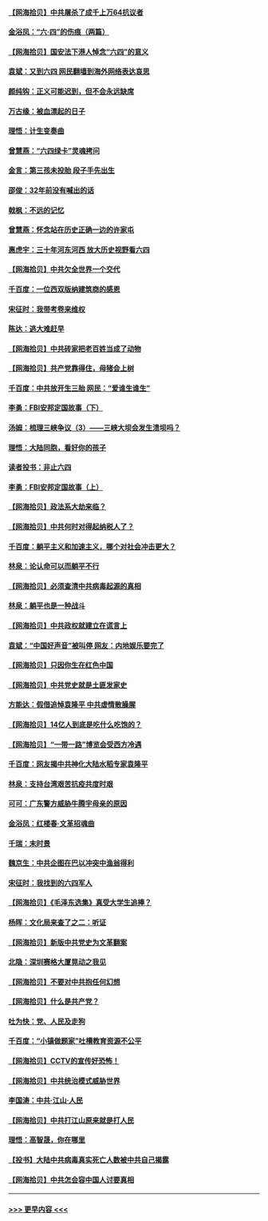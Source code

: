 #### [【网海拾贝】中共屠杀了成千上万64抗议者](../pages/nsc993/n13002713.md?t=06062201) 
#### [金浴凤：“六·四”的伤痕（两篇）](../pages/nsc993/n13001719.md?t=06062201) 
#### [【网海拾贝】国安法下港人悼念“六四”的意义](../pages/nsc993/n13001039.md?t=06062201) 
#### [袁斌：又到六四 网民翻墙到海外网络表达哀思](../pages/nsc993/n13000995.md?t=06062201) 
#### [颜纯钩：正义可能迟到，但不会永远缺席](../pages/nsc993/n13000920.md?t=06062201) 
#### [万古缘：被血漂起的日子](../pages/nsc993/n13000914.md?t=06062201) 
#### [理悟：计生变奏曲](../pages/nsc993/n13000414.md?t=06062201) 
#### [曾慧燕：“六四绿卡”灵魂拷问](../pages/nsc993/n13000277.md?t=06062201) 
#### [金言：第三孩未投胎 段子手先出生](../pages/nsc993/n13000215.md?t=06062201) 
#### [邵俊：32年前没有喊出的话](../pages/nsc993/n13000181.md?t=06062201) 
#### [戟枫：不远的记忆](../pages/nsc993/n13000121.md?t=06062201) 
#### [曾慧燕：怀念站在历史正确一边的许家屯](../pages/nsc993/n13000073.md?t=06062201) 
#### [惠虎宇：三十年河东河西 放大历史视野看六四](../pages/nsc993/n13000018.md?t=06062201) 
#### [【网海拾贝】中共欠全世界一个交代](../pages/nsc993/n12998706.md?t=06062201) 
#### [千百度：一位西双版纳建筑商的感恩](../pages/nsc993/n12998487.md?t=06062201) 
#### [宋征时：我带考卷来维权](../pages/nsc993/n12994088.md?t=06062201) 
#### [陈达：逃大难赶早](../pages/nsc993/n12993569.md?t=06062201) 
#### [【网海拾贝】中共砖家把老百姓当成了动物](../pages/nsc993/n12993483.md?t=06062201) 
#### [【网海拾贝】共产党靠得住，母猪会上树](../pages/nsc993/n12990730.md?t=06062201) 
#### [千百度：中共放开生三胎 网民：“爱谁生谁生”](../pages/nsc993/n12990644.md?t=06062201) 
#### [李勇：FBI安邦定国故事（下）](../pages/nsc993/n12987854.md?t=06062201) 
#### [汤姆：梳理三峡争议（3）——三峡大坝会发生溃坝吗？](../pages/nsc993/n12989806.md?t=06062201) 
#### [理悟：大陆同胞，看好你的孩子](../pages/nsc993/n12989778.md?t=06062201) 
#### [读者投书：非止六四](../pages/nsc993/n12989673.md?t=06062201) 
#### [李勇：FBI安邦定国故事（上）](../pages/nsc993/n12987749.md?t=06062201) 
#### [【网海拾贝】政法系大劫来临？](../pages/nsc993/n12987596.md?t=06062201) 
#### [【网海拾贝】中共何时对得起纳税人了？](../pages/nsc993/n12985578.md?t=06062201) 
#### [千百度：躺平主义和加速主义，哪个对社会冲击更大？](../pages/nsc993/n12985512.md?t=06062201) 
#### [林泉：论认命可以而躺平不行](../pages/nsc993/n12985505.md?t=06062201) 
#### [【网海拾贝】必须查清中共病毒起源的真相](../pages/nsc993/n12984276.md?t=06062201) 
#### [林泉：躺平也是一种战斗](../pages/nsc993/n12984194.md?t=06062201) 
#### [【网海拾贝】中共政权就建立在谎言上](../pages/nsc993/n12981880.md?t=06062201) 
#### [袁斌：“中国好声音”被叫停 网友：内地娱乐要完了](../pages/nsc993/n12981826.md?t=06062201) 
#### [【网海拾贝】只因你生在红色中国](../pages/nsc993/n12979096.md?t=06062201) 
#### [【网海拾贝】中共党史就是土匪发家史](../pages/nsc993/n12976478.md?t=06062201) 
#### [方能达：假借追悼袁隆平 中共虚情散臊腥](../pages/nsc993/n12976396.md?t=06062201) 
#### [【网海拾贝】14亿人到底是吃什么吃饱的？](../pages/nsc993/n12974125.md?t=06062201) 
#### [【网海拾贝】“一带一路”博览会受西方冷遇](../pages/nsc993/n12971787.md?t=06062201) 
#### [千百度：网友揭中共神化大陆水稻专家袁隆平](../pages/nsc993/n12971733.md?t=06062201) 
#### [林泉：支持台湾艰苦抗疫共度时艰](../pages/nsc993/n12971350.md?t=06062201) 
#### [可可：广东警方威胁牛腾宇母亲的原因](../pages/nsc993/n12971100.md?t=06062201) 
#### [金浴凤：红楼春·文革招魂曲](../pages/nsc993/n12970354.md?t=06062201) 
#### [千瑞：末时景](../pages/nsc993/n12970337.md?t=06062201) 
#### [魏京生：中共企图在巴以冲突中渔翁得利](../pages/nsc993/n12970286.md?t=06062201) 
#### [宋征时：我找到的六四军人](../pages/nsc993/n12970213.md?t=06062201) 
#### [【网海拾贝】《毛泽东选集》真受大学生追捧？](../pages/nsc993/n12968779.md?t=06062201) 
#### [杨晖：文化局来查了之二：听证](../pages/nsc993/n12966528.md?t=06062201) 
#### [【网海拾贝】新版中共党史为文革翻案](../pages/nsc993/n12967526.md?t=06062201) 
#### [北隐：深圳赛格大厦晃动之我见](../pages/nsc993/n12967393.md?t=06062201) 
#### [【网海拾贝】不要对中共抱任何幻想](../pages/nsc993/n12965222.md?t=06062201) 
#### [【网海拾贝】什么是共产党？](../pages/nsc993/n12962781.md?t=06062201) 
#### [吐为快：党、人民及走狗](../pages/nsc993/n12962747.md?t=06062201) 
#### [千百度：“小镇做题家”吐槽教育资源不公平](../pages/nsc993/n12962705.md?t=06062201) 
#### [【网海拾贝】CCTV的宣传好恐怖！](../pages/nsc993/n12959984.md?t=06062201) 
#### [【网海拾贝】中共统治模式威胁世界](../pages/nsc993/n12957622.md?t=06062201) 
#### [李国涛：中共‧江山‧人民](../pages/nsc993/n12957502.md?t=06062201) 
#### [【网海拾贝】中共打江山原来就是打人民](../pages/nsc993/n12954345.md?t=06062201) 
#### [理悟：高智晟，你在哪里](../pages/nsc993/n12953115.md?t=06062201) 
#### [【投书】大陆中共病毒真实死亡人数被中共自己揭露](../pages/nsc993/n12953050.md?t=06062201) 
#### [【网海拾贝】中共怎会容中国人讨要真相](../pages/nsc993/n12952161.md?t=06062201) 

----
#### [ >>> 更早内容 <<< ](../indexes/nsc993-earlier.md)
